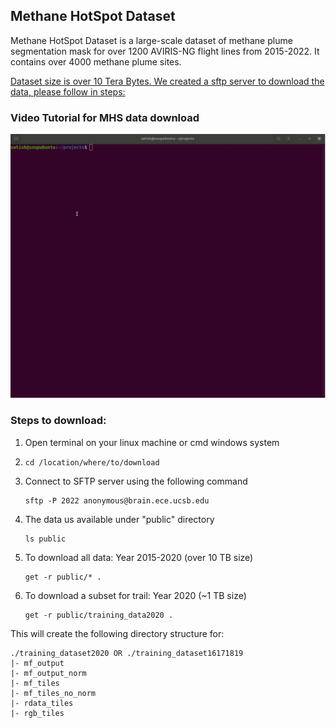 ## Methane HotSpot Dataset
Methane HotSpot Dataset is a large-scale dataset of methane plume segmentation mask for over 1200 AVIRIS-NG flight lines from 2015-2022. It contains over 4000 methane plume sites. 

[Dataset size is over 10 Tera Bytes. We created a sftp server to download the data, please follow in steps:]()

### Video Tutorial for MHS data download
<img src="data_download_vid.gif" width="700">

### Steps to download:
1. Open terminal on your linux machine or cmd windows system
2.  ```
    cd /location/where/to/download
    ```
3. Connect to SFTP server using the following command
    ```
    sftp -P 2022 anonymous@brain.ece.ucsb.edu
    ```
4. The data us available under "public" directory
    ```
    ls public
    ```
5. To download all data: Year 2015-2020 (over 10 TB size)
    ```
    get -r public/* .
    ```
6. To download a subset for trail: Year 2020 (~1 TB size)
    ```
    get -r public/training_data2020 .
    ```

This will create the following directory structure for:
```
./training_dataset2020 OR ./training_dataset16171819
|- mf_output
|- mf_output_norm
|- mf_tiles
|- mf_tiles_no_norm
|- rdata_tiles
|- rgb_tiles

```
